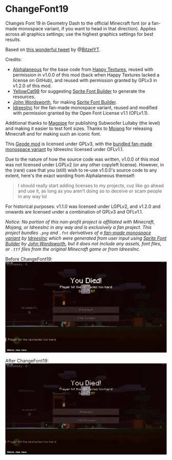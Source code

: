 # ChangeFont19

Changes Font 19 in Geometry Dash to the official Minecraft font (or a fan-made monospace variant, if you want to head in that direction).
Applies across all graphics settings; use the highest graphics settings for best results.

Based on [this wonderful tweet](https://twitter.com/bitzelyt/status/1351621941443125255) by @[BitzelYT](https://twitter.com/BitzelYT/).

Credits:
- [Alphalaneous](https://github.com/Alphalaneous) for the base code from [Happy Textures](https://github.com/Alphalaneous/HappyTextures/), reused with permission in v1.0.0 of this mod (back when Happy Textures lacked a license on GitHub), and reused with permission granted by GPLv3 in v1.2.0 of this mod.
- [YellowCat98](https://github.com/YellowCat98) for suggesting [Sprite Font Builder](https://www.johnwordsworth.com/projects/sprite-font-builder) to generate the resources.
- [John Wordsworth](https://www.johnwordsworth.com), for making [Sprite Font Builder](https://www.johnwordsworth.com/projects/sprite-font-builder).
- [IdreesInc](https://github.com/IdreesInc) for the fan-made monospace variant, reused and modified with permission granted by the Open Font License v1.1 (OFLv1.1).

Additional thanks to [Magpipe](https://www.youtube.com/channel/UC4NJ3nwh1oG9IeS64vyoPwQ) for publishing Subwoofer Lullaby (the level) and making it easier to test font sizes.
Thanks to [Mojang](https://mojang.com) for releasing Minecraft and for making such an iconic font.

This [Geode mod](https://geode-sdk.org) is licensed under GPLv3, with the [bundled fan-made monospace variant](https://github.com/IdreesInc/Monocraft) by IdreesInc licensed under OFLv1.1.

Due to the nature of how the source code was written, v1.0.0 of this mod was not licensed under LGPLv2 (or any other copyleft license).
However, in the (rare) case that you (still) wish to re-use v1.0.0's source code to any extent, here's the exact wording from Alphalaneous themself:

> I should really start adding licenses to my projects, cuz like go ahead and use it, as long as you aren’t doing so to deceive or scam people in any way lol

For historical purposes: v1.1.0 was licensed under LGPLv2, and v1.2.0 and onwards are licensed under a combination of GPLv3 and OFLv1.1.

*Notice: No portion of this non-profit project is affiliated with Minecraft, Mojang, or IdreesInc in any way and is exclusively a fan project. This project bundles `.png` and `.fnt` derivatives of a [fan-made monospace variant](https://github.com/IdreesInc/Monocraft) by [IdreesInc](https://github.com/IdreesInc) which were generated from user input using [Sprite Font Builder](https://www.johnwordsworth.com/projects/sprite-font-builder) by [John Wordsworth](https://www.johnwordsworth.com), but it does not include any assets, font files, or `.ttf` files from the original Minecraft game or from IdreesInc.*

Before ChangeFont19:
![antiDemoOne](https://github.com/RayDeeUx/ChangeFont19/blob/main/antiDemoOne.png)

After ChangeFont19:
![demoOne](https://github.com/RayDeeUx/ChangeFont19/blob/main/demoOne.png)